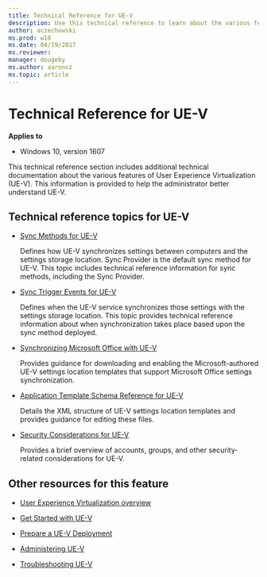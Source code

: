 ```yaml
---
title: Technical Reference for UE-V
description: Use this technical reference to learn about the various features of User Experience Virtualization (UE-V).
author: aczechowski
ms.prod: w10
ms.date: 04/19/2017
ms.reviewer: 
manager: dougeby
ms.author: aaroncz
ms.topic: article
---
```


# Technical Reference for UE-V

**Applies to**
-   Windows 10, version 1607

This technical reference section includes additional technical documentation about the various features of User Experience Virtualization (UE-V). This information is provided to help the administrator better understand UE-V.

## Technical reference topics for UE-V


-   [Sync Methods for UE-V](uev-sync-methods.md)

    Defines how UE-V synchronizes settings between computers and the settings storage location. Sync Provider is the default sync method for UE-V. This topic includes technical reference information for sync methods, including the Sync Provider.

-   [Sync Trigger Events for UE-V](uev-sync-trigger-events.md)

    Defines when the UE-V service synchronizes those settings with the settings storage location. This topic provides technical reference information about when synchronization takes place based upon the sync method deployed.

-   [Synchronizing Microsoft Office with UE-V](uev-synchronizing-microsoft-office-with-uev.md)

    Provides guidance for downloading and enabling the Microsoft-authored UE-V settings location templates that support Microsoft Office settings synchronization.

-   [Application Template Schema Reference for UE-V](uev-application-template-schema-reference.md)

    Details the XML structure of UE-V settings location templates and provides guidance for editing these files.

-   [Security Considerations for UE-V](uev-security-considerations.md)

    Provides a brief overview of accounts, groups, and other security-related considerations for UE-V.

## Other resources for this feature


-   [User Experience Virtualization overview](uev-for-windows.md)

-   [Get Started with UE-V](uev-getting-started.md)

-   [Prepare a UE-V Deployment](uev-prepare-for-deployment.md)

-   [Administering UE-V](uev-administering-uev.md)

-   [Troubleshooting UE-V](uev-troubleshooting.md)






 

 





